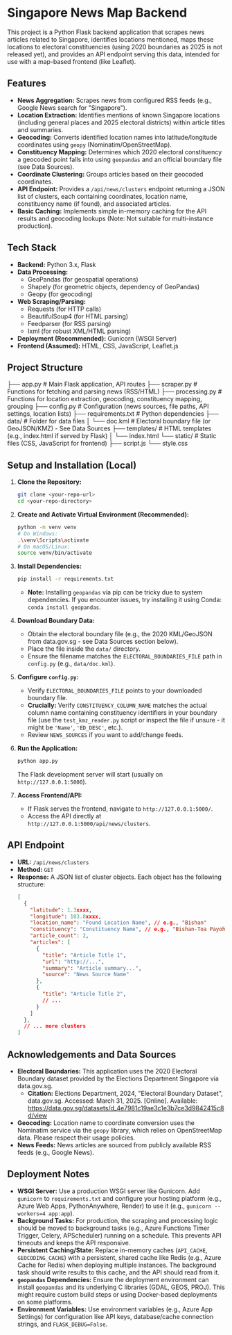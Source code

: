 # Singapore News Map Backend

This project is a Python Flask backend application that scrapes news articles related to Singapore, identifies locations mentioned, maps these locations to electoral constituencies (using 2020 boundaries as 2025 is not released yet), and provides an API endpoint serving this data, intended for use with a map-based frontend (like Leaflet).

## Features

*   **News Aggregation:** Scrapes news from configured RSS feeds (e.g., Google News search for "Singapore").
*   **Location Extraction:** Identifies mentions of known Singapore locations (including general places and 2025 electoral districts) within article titles and summaries.
*   **Geocoding:** Converts identified location names into latitude/longitude coordinates using `geopy` (Nominatim/OpenStreetMap).
*   **Constituency Mapping:** Determines which 2020 electoral constituency a geocoded point falls into using `geopandas` and an official boundary file (see Data Sources).
*   **Coordinate Clustering:** Groups articles based on their geocoded coordinates.
*   **API Endpoint:** Provides a `/api/news/clusters` endpoint returning a JSON list of clusters, each containing coordinates, location name, constituency name (if found), and associated articles.
*   **Basic Caching:** Implements simple in-memory caching for the API results and geocoding lookups (Note: Not suitable for multi-instance production).

## Tech Stack

*   **Backend:** Python 3.x, Flask
*   **Data Processing:**
    *   GeoPandas (for geospatial operations)
    *   Shapely (for geometric objects, dependency of GeoPandas)
    *   Geopy (for geocoding)
*   **Web Scraping/Parsing:**
    *   Requests (for HTTP calls)
    *   BeautifulSoup4 (for HTML parsing)
    *   Feedparser (for RSS parsing)
    *   lxml (for robust XML/HTML parsing)
*   **Deployment (Recommended):** Gunicorn (WSGI Server)
*   **Frontend (Assumed):** HTML, CSS, JavaScript, Leaflet.js

## Project Structure
├── app.py # Main Flask application, API routes
├── scraper.py # Functions for fetching and parsing news (RSS/HTML)
├── processing.py # Functions for location extraction, geocoding, constituency mapping, grouping
├── config.py # Configuration (news sources, file paths, API settings, location lists)
├── requirements.txt # Python dependencies
├── data/ # Folder for data files
│ └── doc.kml # Electoral boundary file (or GeoJSON/KMZ) - See Data Sources
├── templates/ # HTML templates (e.g., index.html if served by Flask)
│ └── index.html
└── static/ # Static files (CSS, JavaScript for frontend)
├── script.js
└── style.css

## Setup and Installation (Local)

1.  **Clone the Repository:**
    ```bash
    git clone <your-repo-url>
    cd <your-repo-directory>
    ```

2.  **Create and Activate Virtual Environment (Recommended):**
    ```bash
    python -m venv venv
    # On Windows:
    .\venv\Scripts\activate
    # On macOS/Linux:
    source venv/bin/activate
    ```

3.  **Install Dependencies:**
    ```bash
    pip install -r requirements.txt
    ```
    *   **Note:** Installing `geopandas` via pip can be tricky due to system dependencies. If you encounter issues, try installing it using Conda: `conda install geopandas`.

4.  **Download Boundary Data:**
    *   Obtain the electoral boundary file (e.g., the 2020 KML/GeoJSON from data.gov.sg - see Data Sources section below).
    *   Place the file inside the `data/` directory.
    *   Ensure the filename matches the `ELECTORAL_BOUNDARIES_FILE` path in `config.py` (e.g., `data/doc.kml`).

5.  **Configure `config.py`:**
    *   Verify `ELECTORAL_BOUNDARIES_FILE` points to your downloaded boundary file.
    *   **Crucially:** Verify `CONSTITUENCY_COLUMN_NAME` matches the actual column name containing constituency identifiers in your boundary file (use the `test_kmz_reader.py` script or inspect the file if unsure - it might be `'Name'`, `'ED_DESC'`, etc.).
    *   Review `NEWS_SOURCES` if you want to add/change feeds.

6.  **Run the Application:**
    ```bash
    python app.py
    ```
    The Flask development server will start (usually on `http://127.0.0.1:5000`).

7.  **Access Frontend/API:**
    *   If Flask serves the frontend, navigate to `http://127.0.0.1:5000/`.
    *   Access the API directly at `http://127.0.0.1:5000/api/news/clusters`.

## API Endpoint

*   **URL:** `/api/news/clusters`
*   **Method:** `GET`
*   **Response:** A JSON list of cluster objects. Each object has the following structure:
    ```json
    [
      {
        "latitude": 1.3xxxx,
        "longitude": 103.8xxxx,
        "location_name": "Found Location Name", // e.g., "Bishan"
        "constituency": "Constituency Name", // e.g., "Bishan-Toa Payoh", or null
        "article_count": 2,
        "articles": [
          {
            "title": "Article Title 1",
            "url": "http://...",
            "summary": "Article summary...",
            "source": "News Source Name"
          },
          {
            "title": "Article Title 2",
            // ...
          }
        ]
      },
      // ... more clusters
    ]
    ```

## Acknowledgements and Data Sources

*   **Electoral Boundaries:** This application uses the 2020 Electoral Boundary dataset provided by the Elections Department Singapore via data.gov.sg.
    *   **Citation:** Elections Department, 2024, "Electoral Boundary Dataset", data.gov.sg. Accessed: March 31, 2025. [Online]. Available: https://data.gov.sg/datasets/d_4e7981c19ae3c1e3b7ce3d9842415c8d/view
*   **Geocoding:** Location name to coordinate conversion uses the Nominatim service via the `geopy` library, which relies on OpenStreetMap data. Please respect their usage policies.
*   **News Feeds:** News articles are sourced from publicly available RSS feeds (e.g., Google News).

## Deployment Notes

*   **WSGI Server:** Use a production WSGI server like Gunicorn. Add `gunicorn` to `requirements.txt` and configure your hosting platform (e.g., Azure Web Apps, PythonAnywhere, Render) to use it (e.g., `gunicorn --workers=4 app:app`).
*   **Background Tasks:** For production, the scraping and processing logic should be moved to background tasks (e.g., Azure Functions Timer Trigger, Celery, APScheduler) running on a schedule. This prevents API timeouts and keeps the API responsive.
*   **Persistent Caching/State:** Replace in-memory caches (`API_CACHE`, `GEOCODING_CACHE`) with a persistent, shared cache like Redis (e.g., Azure Cache for Redis) when deploying multiple instances. The background task should write results to this cache, and the API should read from it.
*   **`geopandas` Dependencies:** Ensure the deployment environment can install `geopandas` and its underlying C libraries (GDAL, GEOS, PROJ). This might require custom build steps or using Docker-based deployments on some platforms.
*   **Environment Variables:** Use environment variables (e.g., Azure App Settings) for configuration like API keys, database/cache connection strings, and `FLASK_DEBUG=False`.

